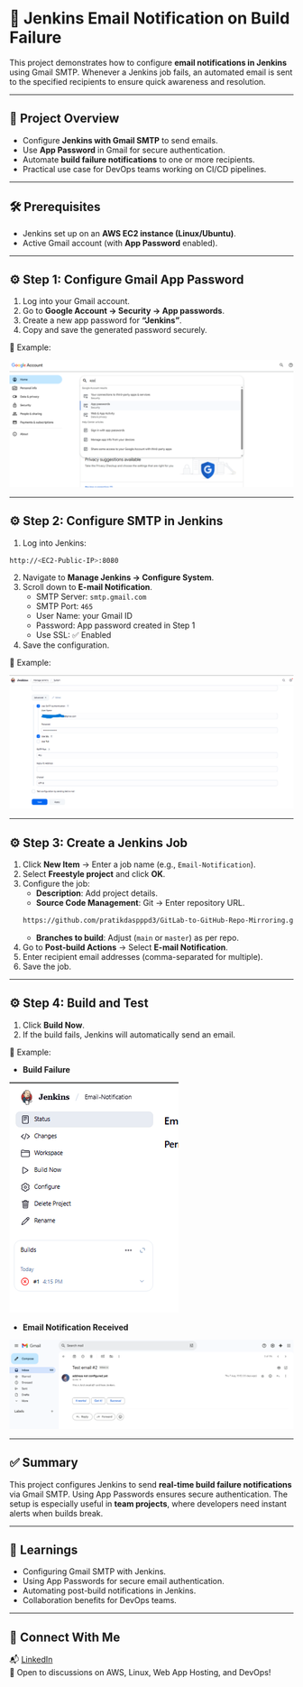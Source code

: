 # 📧 Jenkins Email Notification on Build Failure  

This project demonstrates how to configure **email notifications in Jenkins** using Gmail SMTP. Whenever a Jenkins job fails, an automated email is sent to the specified recipients to ensure quick awareness and resolution.  

---

## 🚀 Project Overview  
- Configure **Jenkins with Gmail SMTP** to send emails.  
- Use **App Password** in Gmail for secure authentication.  
- Automate **build failure notifications** to one or more recipients.  
- Practical use case for DevOps teams working on CI/CD pipelines.  

---

## 🛠️ Prerequisites  
- Jenkins set up on an **AWS EC2 instance (Linux/Ubuntu)**.  
- Active Gmail account (with **App Password** enabled).  

---

## ⚙️ Step 1: Configure Gmail App Password  

1. Log into your Gmail account.  
2. Go to **Google Account → Security → App passwords**.  
3. Create a new app password for **“Jenkins”**.  
4. Copy and save the generated password securely.  

📌 Example:  

![gmail config](/images/gmail-confi.png)  

---

## ⚙️ Step 2: Configure SMTP in Jenkins  

1. Log into Jenkins:  

```bash
http://<EC2-Public-IP>:8080
```

2. Navigate to **Manage Jenkins → Configure System**.  
3. Scroll down to **E-mail Notification**.  
   - SMTP Server: `smtp.gmail.com`  
   - SMTP Port: `465`  
   - User Name: your Gmail ID  
   - Password: App password created in Step 1  
   - Use SSL: ✅ Enabled  
4. Save the configuration.  

📌 Example:  

![jenkins config](/images/email-set-up.png)  

---

## ⚙️ Step 3: Create a Jenkins Job  

1. Click **New Item** → Enter a job name (e.g., `Email-Notification`).  
2. Select **Freestyle project** and click **OK**.  
3. Configure the job:  
   - **Description**: Add project details.  
   - **Source Code Management**: Git → Enter repository URL.  
   ```bash
   https://github.com/pratikdaspppd3/GitLab-to-GitHub-Repo-Mirroring.git
   ```
   - **Branches to build**: Adjust (`main` or `master`) as per repo.  
4. Go to **Post-build Actions** → Select **E-mail Notification**.  
5. Enter recipient email addresses (comma-separated for multiple).  
6. Save the job.  


---

## ⚙️ Step 4: Build and Test  

1. Click **Build Now**.  
2. If the build fails, Jenkins will automatically send an email.  

📌 Example:  

- **Build Failure**  

![build fails](/images/build-fails.png)  

- **Email Notification Received**  

![notification email](/Images/notification.png)  

---

## ✅ Summary  

This project configures Jenkins to send **real-time build failure notifications** via Gmail SMTP. Using App Passwords ensures secure authentication. The setup is especially useful in **team projects**, where developers need instant alerts when builds break.  

---

## 📖 Learnings  

- Configuring Gmail SMTP with Jenkins.  
- Using App Passwords for secure email authentication.  
- Automating post-build notifications in Jenkins.  
- Collaboration benefits for DevOps teams.  

---

## 🤝 Connect With Me

📬 [LinkedIn](www.linkedin.com/in/pratik-das-a47493231)  
💬 Open to discussions on AWS, Linux, Web App Hosting, and DevOps!